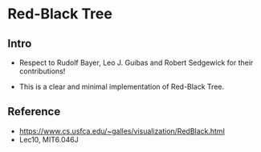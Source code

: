 # Red-Black Tree

## Intro

- Respect to Rudolf Bayer, Leo J. Guibas and Robert Sedgewick for their contributions!

- This is a clear and minimal implementation of Red-Black Tree.



## Reference

- https://www.cs.usfca.edu/~galles/visualization/RedBlack.html
- Lec10, MIT6.046J
